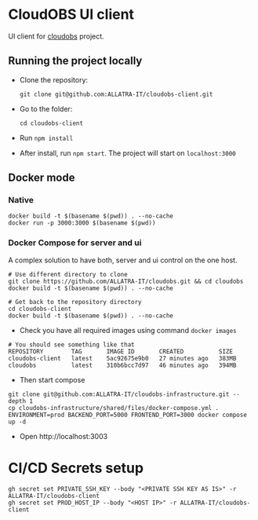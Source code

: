 # CloudOBS UI client

UI client for [cloudobs](https://github.com/ALLATRA-IT/cloudobs) project.

## Running the project locally

- Clone the repository:

  `git clone git@github.com:ALLATRA-IT/cloudobs-client.git`


- Go to the folder:

  `cd cloudobs-client`

- Run `npm install`

- After install, run `npm start`. The project will start on `localhost:3000`

## Docker mode
### Native
```
docker build -t $(basename $(pwd)) . --no-cache
docker run -p 3000:3000 $(basename $(pwd))
```

### Docker Compose for server and ui
A complex solution to have both, server and ui control on the one host.

```
# Use different directory to clone
git clone https://github.com/ALLATRA-IT/cloudobs.git && cd cloudobs
docker build -t $(basename $(pwd)) . --no-cache
```
```
# Get back to the repository directory
cd cloudobs-client
docker build -t $(basename $(pwd)) . --no-cache
```

* Check you have all required images using command `docker images`
```
# You should see something like that
REPOSITORY        TAG       IMAGE ID       CREATED          SIZE
cloudobs-client   latest    5ac92675e9b0   27 minutes ago   383MB
cloudobs          latest    310b6bcc7d97   46 minutes ago   394MB
```

* Then start compose
```
git clone git@github.com:ALLATRA-IT/cloudobs-infrastructure.git --depth 1
cp cloudobs-infrastructure/shared/files/docker-compose.yml .
ENVIRONMENT=prod BACKEND_PORT=5000 FRONTEND_PORT=3000 docker compose up -d
```
* Open http://localhost:3003

# CI/CD Secrets setup

```
gh secret set PRIVATE_SSH_KEY --body "<PRIVATE SSH KEY AS IS>" -r ALLATRA-IT/cloudobs-client
gh secret set PROD_HOST_IP --body "<HOST IP>" -r ALLATRA-IT/cloudobs-client
```
